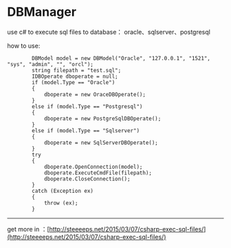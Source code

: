 # DBManager
use c# to execute sql files to database： oracle、sqlserver、postgresql  

how to use:  

		    DBModel model = new DBModel("Oracle", "127.0.0.1", "1521", "sys", "admin", "", "orcl");
            string filepath = "test.sql";
            IDBOperate dboperate = null;
            if (model.Type == "Oracle")
            {
                dboperate = new OraceDBOperate();
            }
            else if (model.Type == "Postgresql")
            {
                dboperate = new PostgreSqlDBOperate();
            }
            else if (model.Type == "Sqlserver")
            {
                dboperate = new SqlServerDBOperate();
            }
            try
            {
                dboperate.OpenConnection(model);
                dboperate.ExecuteCmdFile(filepath);
                dboperate.CloseConnection();
            }
            catch (Exception ex)
            {
                throw (ex);
            }


----------

get more in ：[http://steeeeps.net/2015/03/07/csharp-exec-sql-files/](http://steeeeps.net/2015/03/07/csharp-exec-sql-files/)

   

